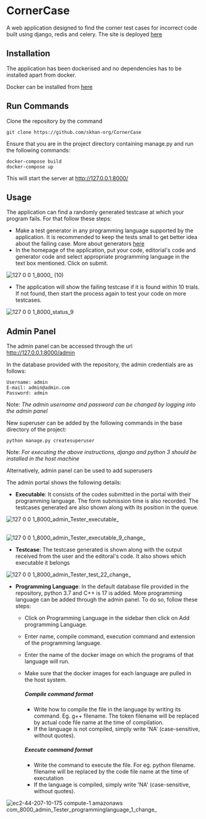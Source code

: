 # CornerCase

A web application designed to find the corner test cases for incorrect code built using django, redis and celery. The site is deployed [<ins> here </ins>](http://ec2-44-207-10-175.compute-1.amazonaws.com:8000/)


## Installation

The application has been dockerised and no dependencies has to be installed apart from docker.

Docker can be installed from [<ins> here </ins>](https://docs.docker.com/desktop/)


## Run Commands

Clone the repository by the command 
```
git clone https://github.com/skhan-org/CornerCase
```

Ensure that you are in the project directory containing manage.py and run the following commands:
```
docker-compose build
docker-compose up
```

This will start the server at [<ins>http://127.0.0.1:8000/</ins>](http://127.0.0.1:8000/)


## Usage

The application can find a randomly generated testcase at which your program fails. For that follow these steps:

* Make a test generator in any programming language supported by the application. It is recommended to keep the tests small to get better idea about the failing case. More about generators [<ins> here </ins>](https://www.geeksforgeeks.org/test-case-generation-set-1-random-numbers-arrays-and-matrices/)
* In the homepage of the application, put your code,  editorial's code and generator code and select appropriate programming language in the text box mentioned. Click on submit.

![127 0 0 1_8000_ (10)](https://user-images.githubusercontent.com/79746977/174814530-eb8c06a5-fa02-4c27-bf54-db93fba71e56.png)


* The application will show the failing testcase if it is found within 10 trials. If not found, then start the process again to test your code on more testcases.

![127 0 0 1_8000_status_9](https://user-images.githubusercontent.com/79746977/174815030-c5b30b84-28ff-4f0c-95f4-d78617ab3b7f.png)


## Admin Panel

The admin panel can be accessed through the url [<ins>http://127.0.0.1:8000/admin</ins>](http://127.0.0.1:8000/admin)

In the database provided with the repository, the admin credentials are as follows:
```
Username: admin
E-mail: admin@admin.com
Password: admin
```
Note: *The admin username and password can be changed by logging into the admin panel*

New superuser can be added by the following commands in the base directory of the project:

```
python manage.py createsuperuser
```

Note: *For executing the above instructions, django and python 3 should be installed in the host machine*

Alternatively, admin panel can be used to add superusers

The admin portal shows the following details:

* **Executable**: It consists of the codes submitted in the portal with their programming language. The form submission time is also recorded. The testcases generated are also shown along with its position in the queue.

![127 0 0 1_8000_admin_Tester_executable_](https://user-images.githubusercontent.com/79746977/174819174-93b07fe7-ff80-4428-bc6d-0f3df3e31e14.png)
<br/>
<br/>

![127 0 0 1_8000_admin_Tester_executable_9_change_](https://user-images.githubusercontent.com/79746977/174819360-1fe43b70-2479-4ba9-a683-5646691569c0.png)

* **Testcase**: The testcase generated is shown along with the output received from the user and the editoral's code. It also shows which executable it belongs

![127 0 0 1_8000_admin_Tester_test_22_change_](https://user-images.githubusercontent.com/79746977/174819904-75ad1640-731d-4fb8-a27f-cbfa57726d4a.png)


* **Programming Language**: In the default database file provided in the repository, python 3.7 and C++ is 17 is added. More programming language can be added through the admin panel. To do so, follow these steps:

  * Click on Programming Language in the sidebar then click on Add programming Language.
  * Enter name, compile command, execution command and extension of the programming language.
  * Enter the name of the docker image on which the programs of that language will run.
  * Make sure that the docker images for each language are pulled in the host system.
    ##### Compile command format
      * Write how to compile the file in the language by writing its command. Eg. g++ filename. The token filename will be replaced by actual code file name at the time of compilation.
      * If the language is not compiled, simply write 'NA' (case-sensitive, without quotes).
   
    ##### Execute command format
      * Write the command to execute the file. For eg. python filename. filename will be replaced by the code file name at the time of executation
      * If the language is compiled, simply write 'NA' (case-sensitive, without quotes).

![ec2-44-207-10-175 compute-1 amazonaws com_8000_admin_Tester_programminglanguage_1_change_](https://user-images.githubusercontent.com/79746977/175820212-4e4905f2-30f3-4446-b2b8-8d6ee4cea1d9.png)

